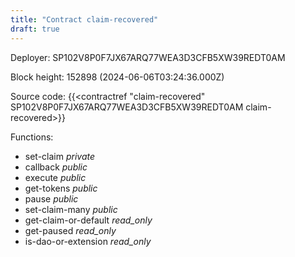 ```yaml
---
title: "Contract claim-recovered"
draft: true
---
```

Deployer: SP102V8P0F7JX67ARQ77WEA3D3CFB5XW39REDT0AM


 



Block height: 152898 (2024-06-06T03:24:36.000Z)

Source code: {{<contractref "claim-recovered" SP102V8P0F7JX67ARQ77WEA3D3CFB5XW39REDT0AM claim-recovered>}}

Functions:

* set-claim _private_
* callback _public_
* execute _public_
* get-tokens _public_
* pause _public_
* set-claim-many _public_
* get-claim-or-default _read_only_
* get-paused _read_only_
* is-dao-or-extension _read_only_
